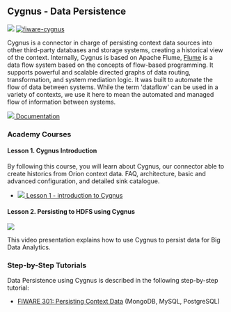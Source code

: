 <h2>Cygnus - Data Persistence</h2>

[![](https://nexus.lab.fiware.org/repository/raw/public/badges/chapters/core.svg)](https://www.fiware.org/developers/catalogue/)
[![fiware-cygnus](https://nexus.lab.fiware.org/repository/raw/public/badges/stackoverflow/cygnus.svg)](http://stackoverflow.com/questions/tagged/fiware-cygnus)

Cygnus is a connector in charge of persisting context data sources into other
third-party databases and storage systems, creating a historical view of the
context. Internally, Cygnus is based on Apache Flume,
[Flume](https://flume.apache.org/) is a data flow system based on the concepts
of flow-based programming. It supports powerful and scalable directed graphs of
data routing, transformation, and system mediation logic. It was built to
automate the flow of data between systems. While the term 'dataflow' can be used
in a variety of contexts, we use it here to mean the automated and managed flow
of information between systems.


[![](https://fiware.github.io/academy/img/books.png) Documentation](https://fiware-cygnus.rtfd.io)


<h3>Academy Courses</h3>

<h4>Lesson 1. Cygnus Introduction</h4>

By following this course, you will learn about Cygnus, our connector able to create historics from Orion context data. FAQ, architecture, basic and advanced configuration, and detailed sink catalogue.

* [![](https://fiware.github.io/academy/img/pdf.png) Lesson 1 - introduction to Cygnus](https://fiware.github.io/academy/cygnus/cygnus1.pdf)


<h4>Lesson 2. Persisting to HDFS using Cygnus</h4>

[![](http://img.youtube.com/vi/Q_TZKLDu4X0/0.jpg)](https://www.youtube.com/watch?v=Q_TZKLDu4X0 "Cygnus HDFS")

This video presentation explains how to use Cygnus to persist data for Big Data Analytics.

<h3>Step-by-Step Tutorials</h3>

Data Persistence using Cygnus is described in the following step-by-step tutorial:

* [FIWARE 301: Persisting Context Data](https://fiware-tutorials.readthedocs.io/en/latest/historic-context) (MongoDB, MySQL, PostgreSQL)




